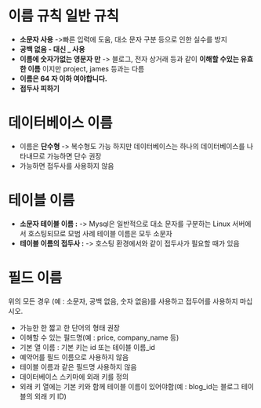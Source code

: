 # 이름 규칙 일반 규칙

- **소문자 사용**
->빠른 입력에 도움, 대소 문자 구분 등으로 인한 실수를 방지
- **공백 없음 - 대신 _ 사용**
- **이름에 숫자가없는 영문자 만**
-> 블로그, 전자 상거래 등과 같이 **이해할 수있는 유효한 이름** 이지만 project, james 등과는 다름
- **이름은 64 자 이하 여야합니다.**
- **접두사 피하기**

# 데이터베이스 이름 

- 이름은 **단수형**
-> 복수형도 가능 하지만 데이터베이스는 하나의 데이터베이스를 나타내므로 가능하면 단수 권장
- 가능하면 접두사를 사용하지 않음

# 테이블 이름 

- **소문자 테이블 이름 :**
-> Mysql은 일반적으로 대소 문자를 구분하는 Linux 서버에서 호스팅되므로 모범 사례 테이블 이름은 모두 소문자
- **테이블 이름의 접두사 :**
-> 호스팅 환경에서와 같이 접두사가 필요할 때가 있음

# 필드 이름 

위의 모든 경우 (예 : 소문자, 공백 없음, 숫자 없음)를 사용하고 접두어를 사용하지 마십시오.

- 가능한 한 짧고 한 단어의 형태 권장
- 이해할 수 있는 필드명(예 : price, company_name 등)
- 기본 열 이름 : 기본 키는 id 또는 테이블 이름_id
- 예약어를 필드 이름으로 사용하지 않음
- 테이블 이름과 같은 필드명 사용하지 않음
- 데이터베이스 스키마에 외래 키를 정의
- 외래 키 열에는 기본 키와 함께 테이블 이름이 있어야함(예 : blog_id는 블로그 테이블의 외래 키 ID)
